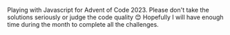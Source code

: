 Playing with Javascript for Advent of Code 2023. Please don't take the solutions seriously or judge the code quality 😊
Hopefully I will have enough time during the month to complete all the challenges.
